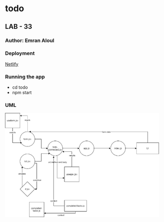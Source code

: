 # todo

## LAB - 33

### Author: Emran Aloul
### Deployment
[Netlify](https://heuristic-jackson-95ac09.netlify.app/)

### Running the app
* cd todo
* npm start

### UML 

![UML](uml6.png)
